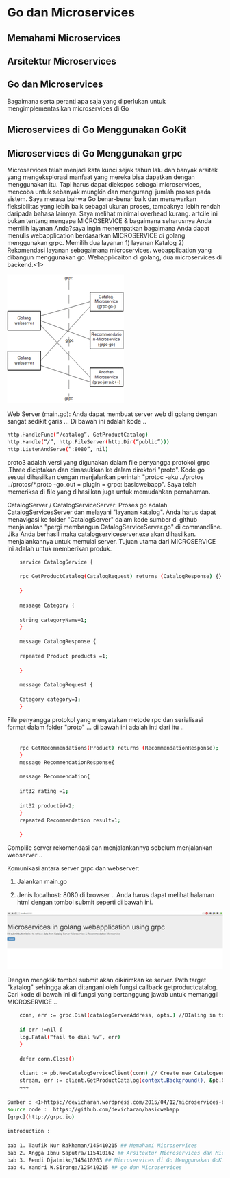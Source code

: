 # Go dan Microservices


## Memahami Microservices



## Arsitektur Microservices



## Go dan Microservices

Bagaimana serta peranti apa saja yang diperlukan untuk mengimplementasikan microservices di Go


## Microservices di Go Menggunakan GoKit



## Microservices di Go Menggunakan grpc

Microservices telah menjadi kata kunci sejak tahun lalu dan banyak arsitek yang mengeksplorasi manfaat yang mereka bisa dapatkan dengan menggunakan itu. Tapi harus dapat diekspos sebagai microservices, mencoba untuk sebanyak mungkin dan mengurangi jumlah proses pada sistem.
Saya merasa bahwa Go benar-benar baik dan menawarkan fleksibilitas yang lebih baik sebagai ukuran proses, tampaknya lebih rendah daripada bahasa lainnya. Saya melihat minimal overhead kurang. artcile ini bukan tentang mengapa MICROSERVICE & bagaimana seharusnya Anda memilih layanan Anda?saya ingin menempatkan bagaimana Anda dapat menulis webapplication berdasarkan MICROSERVICE di golang menggunakan grpc. Memilih dua layanan 1) layanan Katalog 2) Rekomendasi layanan sebagaimana microservices. webapplication yang dibangun menggunakan go. Webapplicaiton di golang, dua microservices di backend.<1>

![Repository microservices grpc](images/microservice-components.png)

Web Server (main.go): Anda dapat membuat server web di golang dengan sangat sedikit garis ... Di bawah ini adalah kode ..

~~~bash
http.HandleFunc(“/catalog”, GetProductCatalog)
http.Handle(“/”, http.FileServer(http.Dir(“public”)))
http.ListenAndServe(“:8080”, nil)
~~~

 proto3 adalah versi yang digunakan dalam file penyangga protokol grpc .Three diciptakan dan dimasukkan ke dalam direktori "proto".
Kode go sesuai dihasilkan dengan menjalankan perintah "protoc -aku ../protos ../protos/*.proto -go_out = plugin = grpc: basicwebapp". Saya telah memeriksa di file yang dihasilkan juga untuk memudahkan pemahaman.

CatalogServer / CatalogServiceServer:
 Proses go adalah CatalogServicesServer dan melayani "layanan katalog". Anda harus dapat menavigasi ke folder "CatalogServer" dalam kode sumber di github
menjalankan "pergi membangun CatalogServiceServer.go" di commandline. Jika Anda berhasil maka catalogserviceserver.exe akan dihasilkan. menjalankannya untuk memulai server. Tujuan utama dari MICROSERVICE ini adalah untuk memberikan produk.

~~~bash
    service CatalogService {

    rpc GetProductCatalog(CatalogRequest) returns (CatalogResponse) {}

    }

    message Category {

    string categoryName=1;
    }

    message CatalogResponse {

    repeated Product products =1;

    }

    message CatalogRequest {

    Category category=1;
    }
~~~

File penyangga protokol yang menyatakan metode rpc dan serialisasi format dalam folder "proto" ... di bawah ini adalah inti dari itu ..

~~~bash    service RecommendationService {

    rpc GetRecommendations(Product) returns (RecommendationResponse);
    }
    message RecommendationResponse{

    message Recommendation{

    int32 rating =1;

    int32 productid=2;
    }
    repeated Recommendation result=1;

    }
~~~


Complile server rekomendasi dan menjalankannya sebelum menjalankan webserver ..

Komunikasi antara server grpc dan webserver:

1. Jalankan main.go

2. Jenis localhost: 8080 di browser .. Anda harus dapat melihat halaman html dengan tombol submit seperti di bawah ini.

![Repository microservices grpc2](images/microservices.png)

Dengan mengklik tombol submit akan dikirimkan ke server. Path target "katalog" sehingga akan ditangani oleh fungsi callback getproductcatalog. Cari kode di bawah ini di fungsi yang bertanggung jawab untuk memanggil MICROSERVICE ..
~~~bash
    conn, err := grpc.Dial(catalogServerAddress, opts…) //DIaling in to the catalogServerAddress “port is hardcoded at 50052”

    if err !=nil {
    log.Fatal(“fail to dial %v”, err)
    }

    defer conn.Close()

    client := pb.NewCatalogServiceClient(conn) // Create new Catalogserviceclient stub.
    stream, err := client.GetProductCatalog(context.Background(), &pb.CatalogRequest{&pb.Category{CategoryName:”Computer”}}) // Invoke the remote method “GetProductCatalog” and get the response into stream variable..
	~~~
	
Sumber : <1>https://devicharan.wordpress.com/2015/04/12/microservices-based-webapplication-in-golang-using-grpc/
source code :  https://github.com/devicharan/basicwebapp
[grpc](http://grpc.io)

introduction :

bab 1. Taufik Nur Rakhaman/145410215 ## Memahami Microservices
bab 2. Angga Ibnu Saputra/115410162 ## Arsitektur Microservices dan Microservices di Go Menggunakan grpc
bab 3. Fendi Djatmiko/145410203 ## Microservices di Go Menggunakan GoKitGo
bab 4. Yandri W.Sironga/125410215 ## go dan Microservices



